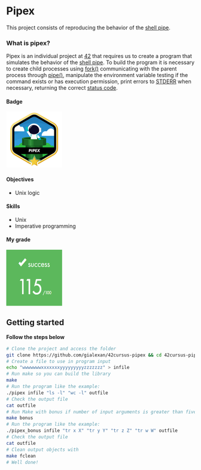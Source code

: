 # Pipex
This project consists of reproducing the behavior of the [shell pipe](https://www.geeksforgeeks.org/piping-in-unix-or-linux/).

### What is pipex?
Pipex is an individual project at [42](https://www.42sp.org.br/) that requires us to create a program that simulates the behavior of the [shell pipe](https://www.geeksforgeeks.org/piping-in-unix-or-linux/). To build the program it is necessary to create child processes using [fork()](https://www.geeksforgeeks.org/fork-system-call/) communicating with the parent process through [pipe()](https://www.geeksforgeeks.org/pipe-system-call/), manipulate the environment variable testing if the command exists or has execution permission, print errors to [STDERR](https://en.wikipedia.org/wiki/Standard_streams) when necessary, returning the correct [status code](https://www.geeksforgeeks.org/exit-codes-in-c-c-with-examples/).

#### Badge
<img src="pipexm.png" width="150" height="150"/>

#### Objectives
- Unix logic

#### Skills
- Unix
- Imperative programming

#### My grade
<img src="score.png" width="150" height="150"/>

## Getting started
**Follow the steps below**
```bash
# Clone the project and access the folder
git clone https://github.com/gialexan/42cursus-pipex && cd 42cursus-pipex/
# Create a file to use in program input
echo "wwwwwwwxxxxxxxyyyyyyyyyzzzzzzz" > infile
# Run make so you can build the library
make
# Run the program like the example:
./pipex infile "ls -l" "wc -l" outfile
# Check the output file
cat outfile
# Run Make with bonus if number of input arguments is greater than five
make bonus
# Run the program like the example:
./pipex_bonus infile "tr x X" "tr y Y" "tr z Z" "tr w W" outfile
# Check the output file
cat outfile
# Clean output objects with
make fclean
# Well done!
```

